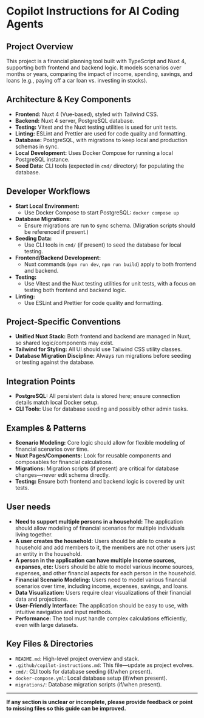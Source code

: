 # Copilot Instructions for AI Coding Agents

## Project Overview
This project is a financial planning tool built with TypeScript and Nuxt 4, supporting both frontend and backend logic. It models scenarios over months or years, comparing the impact of income, spending, savings, and loans (e.g., paying off a car loan vs. investing in stocks).

## Architecture & Key Components
- **Frontend:** Nuxt 4 (Vue-based), styled with Tailwind CSS.
- **Backend:** Nuxt 4 server, PostgreSQL database.
- **Testing:** Vitest and the Nuxt testing utilities is used for unit tests.
- **Linting:** ESLint and Prettier are used for code quality and formatting.
- **Database:** PostgreSQL, with migrations to keep local and production schemas in sync.
- **Local Development:** Uses Docker Compose for running a local PostgreSQL instance.
- **Seed Data:** CLI tools (expected in `cmd/` directory) for populating the database.

## Developer Workflows
- **Start Local Environment:**
  - Use Docker Compose to start PostgreSQL: `docker compose up`
- **Database Migrations:**
  - Ensure migrations are run to sync schema. (Migration scripts should be referenced if present.)
- **Seeding Data:**
  - Use CLI tools in `cmd/` (if present) to seed the database for local testing.
- **Frontend/Backend Development:**
  - Nuxt commands (`npm run dev`, `npm run build`) apply to both frontend and backend.
- **Testing:**
  - Use Vitest and the Nuxt testing utilities for unit tests, with a focus on testing both frontend and backend logic.
- **Linting:**
  - Use ESLint and Prettier for code quality and formatting.

## Project-Specific Conventions
- **Unified Nuxt Stack:** Both frontend and backend are managed in Nuxt, so shared logic/components may exist.
- **Tailwind for Styling:** All UI should use Tailwind CSS utility classes.
- **Database Migration Discipline:** Always run migrations before seeding or testing against the database.

## Integration Points
- **PostgreSQL:** All persistent data is stored here; ensure connection details match local Docker setup.
- **CLI Tools:** Use for database seeding and possibly other admin tasks.

## Examples & Patterns
- **Scenario Modeling:** Core logic should allow for flexible modeling of financial scenarios over time.
- **Nuxt Pages/Components:** Look for reusable components and composables for financial calculations.
- **Migrations:** Migration scripts (if present) are critical for database changes—never edit schema directly.
- **Testing:** Ensure both frontend and backend logic is covered by unit tests.

## User needs
- **Need to support multiple persons in a household:** The application should allow modeling of financial scenarios for multiple individuals living together.
- **A user creates the household:** Users should be able to create a household and add members to it, the members are not other users just an entity in the household.
- **A person in the application can have multiple income sources, expanses, etc:** Users should be able to model various income sources, expenses, and other financial aspects for each person in the household.
- **Financial Scenario Modeling:** Users need to model various financial scenarios over time, including income, expenses, savings, and loans.
- **Data Visualization:** Users require clear visualizations of their financial data and projections.
- **User-Friendly Interface:** The application should be easy to use, with intuitive navigation and input methods.
- **Performance:** The tool must handle complex calculations efficiently, even with large datasets.

## Key Files & Directories
- `README.md`: High-level project overview and stack.
- `.github/copilot-instructions.md`: This file—update as project evolves.
- `cmd/`: CLI tools for database seeding (if/when present).
- `docker-compose.yml`: Local database setup (if/when present).
- `migrations/`: Database migration scripts (if/when present).

---
**If any section is unclear or incomplete, please provide feedback or point to missing files so this guide can be improved.**
